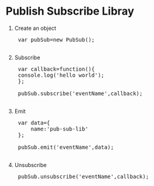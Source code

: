 Publish Subscribe Libray
======================================================
1. Create an object
    <pre>
    var pubSub=new PubSub();
    </pre>
2. Subscribe

    <pre>
    var callback=function(){
    console.log('hello world');
    };

    pubSub.subscribe('eventName',callback);
    </pre>

3. Emit

    <pre>
    var data={
        name:'pub-sub-lib'
    };

    pubSub.emit('eventName',data);
    </pre>

4. Unsubscribe

    <pre>
    pubSub.unsubscribe('eventName',callback);
    </pre>